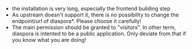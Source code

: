 - the installation is very long, especially the frontend building step
- As upstream doesn't support it, there is no possibility to change the endpoint/url of diaspora\*. Please choose it carefully!
- The main permission should be granted to "visitors". In other term, diaspora is intented to be a public application. Only deviate from that if you know what you are doing!
